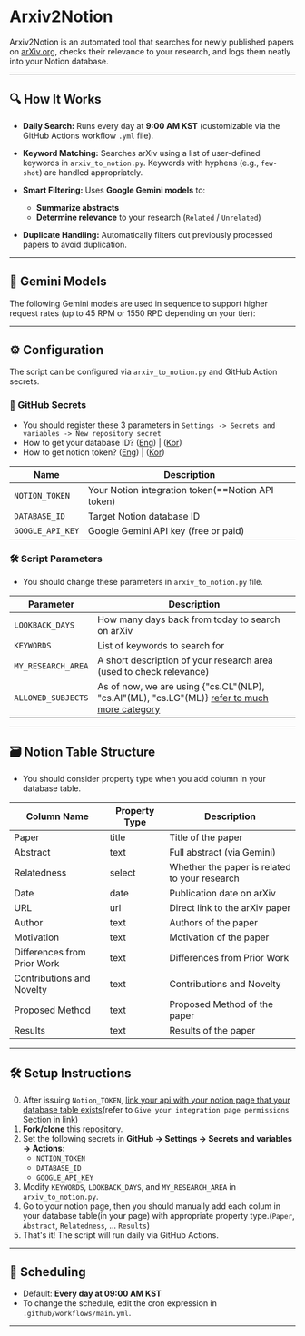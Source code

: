# Arxiv2Notion

Arxiv2Notion is an automated tool that searches for newly published papers on [arXiv.org](https://arxiv.org), checks their relevance to your research, and logs them neatly into your Notion database.

---

## 🔍 How It Works

- **Daily Search:**
  Runs every day at **9:00 AM KST** (customizable via the GitHub Actions workflow `.yml` file).

- **Keyword Matching:**
  Searches arXiv using a list of user-defined keywords in `arxiv_to_notion.py`. Keywords with hyphens (e.g., `few-shot`) are handled appropriately.

- **Smart Filtering:**
  Uses **Google Gemini models** to:
  - **Summarize abstracts**
  - **Determine relevance** to your research (`Related` / `Unrelated`)

- **Duplicate Handling:**
  Automatically filters out previously processed papers to avoid duplication.

---

## 🧠 Gemini Models

The following Gemini models are used in sequence to support higher request rates (up to 45 RPM or 1550 RPD depending on your tier):

---

## ⚙️ Configuration

The script can be configured via `arxiv_to_notion.py` and GitHub Action secrets.

### 🔐 GitHub Secrets
- You should register these 3 parameters in `Settings -> Secrets and variables -> New repository secret`
- How to get your database ID? ([Eng](https://stackoverflow.com/questions/67728038/where-to-find-database-id-for-my-database-in-notion)) | ([Kor](https://nyukist.tistory.com/16))
- How to get notion token? ([Eng](https://developers.notion.com/docs/create-a-notion-integration)) | ([Kor](https://newdeal123.tistory.com/86))


| Name                  | Description                          |
|-----------------------|--------------------------------------|
| `NOTION_TOKEN`        | Your Notion integration token(==Notion API token)|
| `DATABASE_ID`         | Target Notion database ID            |
| `GOOGLE_API_KEY`      | Google Gemini API key (free or paid) |

### 🛠 Script Parameters
- You should change these parameters in `arxiv_to_notion.py` file.

| Parameter          | Description                                                       |
|--------------------|-------------------------------------------------------------------|
| `LOOKBACK_DAYS`    | How many days back from today to search on arXiv                  |
| `KEYWORDS`         | List of keywords to search for                                    |
| `MY_RESEARCH_AREA` | A short description of your research area (used to check relevance) |
| `ALLOWED_SUBJECTS` | As of now, we are using {"cs.CL"(NLP), "cs.AI"(ML), "cs.LG"(ML)} [refer to much more category](https://arxiv.org/category_taxonomy)|

---

## 🗃️ Notion Table Structure
- You should consider property type when you add column in your database table.

| Column Name                   | Property Type | Description                                      |
|------------------------------|----------------|--------------------------------------------------|
| Paper                        | title          | Title of the paper                              |
| Abstract                     | text           | Full abstract (via Gemini)                      |
| Relatedness                  | select         | Whether the paper is related to your research   |
| Date                         | date           | Publication date on arXiv                       |
| URL                          | url            | Direct link to the arXiv paper                  |
| Author                       | text           | Authors of the paper                            |
| Motivation                   | text           | Motivation of the paper                         |
| Differences from Prior Work  | text           | Differences from Prior Work                     |
| Contributions and Novelty    | text           | Contributions and Novelty                       |
| Proposed Method              | text           | Proposed Method of the paper                    |
| Results                      | text           | Results of the paper                            |


---

## 🛠 Setup Instructions

0. After issuing `Notion_TOKEN`, [link your api with your notion page that your database table exists](https://developers.notion.com/docs/create-a-notion-integration)(refer to   `Give your integration page permissions` Section in link)
1. **Fork/clone** this repository.
2. Set the following secrets in **GitHub → Settings → Secrets and variables → Actions**:
   - `NOTION_TOKEN`
   - `DATABASE_ID`
   - `GOOGLE_API_KEY`
3. Modify `KEYWORDS`, `LOOKBACK_DAYS`, and `MY_RESEARCH_AREA` in `arxiv_to_notion.py`.
4. Go to your notion page, then you should manually add each colum in your database table(in your page) with appropriate property type.(`Paper`, `Abstract`, `Relatedness`, ... `Results`)
5. That's it! The script will run daily via GitHub Actions.

---

## 📅 Scheduling

- Default: **Every day at 09:00 AM KST**
- To change the schedule, edit the cron expression in `.github/workflows/main.yml`.

---
